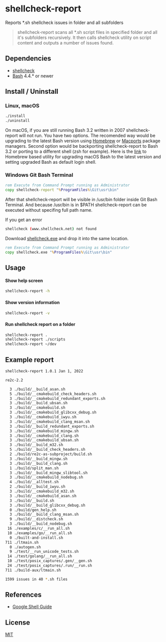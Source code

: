 # shellcheck-report

Reports *.sh shellcheck issues in folder and all subfolders

> shellcheck-report scans all *.sh script files in
> specified folder and all it's subfolders recursively.
> It then calls shellcheck utility on script content and
> outputs a number of issues found.

## Dependencies

- [shellcheck](https://www.shellcheck.net)
- [Bash](https://www.gnu.org/software/bash) 4.4.* or newer

## Install / Uninstall

### Linux, macOS

```sh
./install
./uninstall
```

On macOS, if you are still running Bash 3.2 written in 2007 shellcheck-report will not run. You have two options. The recomended way would be upgrading to the latest Bash version using [Homebrew](https://brew.sh) or [Macports](https://www.macports.org) package managers. Second option would be backporting shellcheck-report to Bash 3.2 or porting to a different shell (zsh for example). Here is the [link](https://github.com/izenkov/free-the-bash) to Homebrew based utility for upgrading macOS Bash to the latest version and setting upgraded Bash as default login shell.

### Windows Git Bash Terminal

```cmd
rem Execute from Command Prompt running as Administrator
copy shellcheck-report "%ProgramFiles%\Git\usr\bin"
```

After that shellcheck-report will be visible in /usr/bin folder inside Git Bash Terminal. And because /usr/bin is in $PATH shellcheck-report can be executed without specifing full path name.

If you get an error

```sh
shellcheck (www.shellcheck.net) not found
```

Download [shellcheck.exe](https://github.com/koalaman/shellcheck/releases/download/stable/shellcheck-stable.zip) and drop it into the same location.

```cmd
rem Execute from Command Prompt running as Administrator
copy shellcheck.exe "%ProgramFiles%\Git\usr\bin"
```

## Usage

#### Show help screen

```sh
shellcheck-report -h
```

#### Show version information

```sh
shellcheck-report -v
```

#### Run shellcheck report on a folder

```sh
shellcheck-report .
shellcheck-report ./scripts
shellcheck-report ~/dev
```

## Example report

```sh
shellcheck-report 1.0.1 Jan 1, 2022

re2c-2.2

  3 ./build/__build_asan.sh
  5 ./build/__cmakebuild_check_headers.sh
  3 ./build/__cmakebuild_redundant_exports.sh
  3 ./build/__build_ubsan.sh
  3 ./build/__cmakebuild.sh
  3 ./build/__cmakebuild_glibcxx_debug.sh
  3 ./build/__cmakebuild_iwyu.sh
  3 ./build/__cmakebuild_clang_msan.sh
  3 ./build/__build_redundant_exports.sh
  3 ./build/__cmakebuild_mingw.sh
  3 ./build/__cmakebuild_clang.sh
  3 ./build/__cmakebuild_ubsan.sh
  3 ./build/__build_m32.sh
  5 ./build/__build_check_headers.sh
  2 ./build/re2c-as-subproject/build.sh
  3 ./build/__build_mingw.sh
  3 ./build/__build_clang.sh
  1 ./build/split_man.sh
  3 ./build/__build_mingw_slibtool.sh
  3 ./build/__cmakebuild_nodebug.sh
  4 ./build/__alltest.sh
  2 ./build/__build_iwyu.sh
  3 ./build/__cmakebuild_m32.sh
  3 ./build/__cmakebuild_asan.sh
  3 ./build/__build.sh
  3 ./build/__build_glibcxx_debug.sh
  0 ./build/gen_help.sh
  3 ./build/__build_clang_msan.sh
  9 ./build/__distcheck.sh
  3 ./build/__build_nodebug.sh
 16 ./examples/c/__run_all.sh
 10 ./examples/go/__run_all.sh
  0 ./built-and-install.sh
711 ./ltmain.sh
  0 ./autogen.sh
  9 ./test/__run_unicode_tests.sh
 14 ./test/golang/__run_all.sh
 10 ./test/posix_captures/.gen/__gen.sh
 24 ./test/posix_captures/.run/__run.sh
711 ./build-aux/ltmain.sh

1599 issues in 40 *.sh files
```

## References

- [Google Shell Guide](https://google.github.io/styleguide/shellguide.html)

## License

[MIT](LICENSE)
